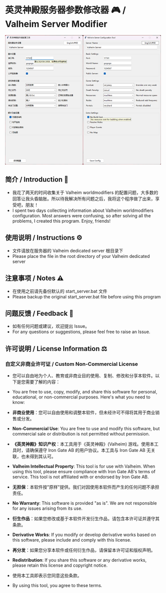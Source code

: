 # 英灵神殿服务器参数修改器 🎮 / Valheim Server Modifier

![valheim_config](https://github.com/jamesocy/valheim-worldmodifiers/blob/main/valheim_config.png)

## 简介 / Introduction 📝

- 我花了两天的时间收集关于 Valheim worldmodifiers 的配置问题，大多数的回答让我头昏脑胀。所以待我解决所有问题之后，我将这个程序做了出来，享受吧，朋友！
- I spent two days collecting information about Valheim worldmodifiers configuration. Most answers were confusing, so after solving all the problems, I created this program. Enjoy, friends!

## 使用说明 / Instructions ⚙️

- 文件请放在服务器的 Valheim dedicated server 根目录下
- Please place the file in the root directory of your Valheim dedicated server

## 注意事项 / Notes ⚠️

- 在使用之前请先备份默认的 start_server.bat 文件
- Please backup the original start_server.bat file before using this program

## 问题反馈 / Feedback 💬

- 如有任何问题或建议，欢迎提出 Issue。
- For any questions or suggestions, please feel free to raise an Issue.

## 许可说明 / License Information ⚖️

### 自定义非商业许可证 / Custom Non-Commercial License

- 您可以自由地为个人、教育或非商业目的使用、复制、修改和分享本软件。以下是您需要了解的内容：
- You are free to use, copy, modify, and share this software for personal, educational, or non-commercial purposes. Here's what you need to know:


- **非商业使用**：您可以自由使用和调整本软件，但未经许可不得将其用于商业销售或分发。
- **Non-Commercial Use**: You are free to use and modify this software, but commercial sale or distribution is not permitted without permission.


- **《英灵神殿》知识产权**：本工具用于《英灵神殿》(Valheim) 游戏。使用本工具时，请确保遵守 Iron Gate AB 的用户协议。本工具与 Iron Gate AB 无关联，也未得到其认可。
- **Valheim Intellectual Property**: This tool is for use with Valheim. When using this tool, please ensure compliance with Iron Gate AB's terms of service. This tool is not affiliated with or endorsed by Iron Gate AB.


- **无担保**：本软件按"原样"提供。我们对因使用本软件而产生的任何问题不承担责任。
- **No Warranty**: This software is provided "as is". We are not responsible for any issues arising from its use.


- **衍生作品**：如果您修改或基于本软件开发衍生作品，请包含本许可证并遵守其条款。
- **Derivative Works**: If you modify or develop derivative works based on this software, please include and comply with this license.


- **再分发**：如果您分享本软件或任何衍生作品，请保留本许可证和版权声明。
- **Redistribution**: If you share this software or any derivative works, please retain this license and copyright notice.

- 使用本工具即表示您同意这些条款。
- By using this tool, you agree to these terms.

